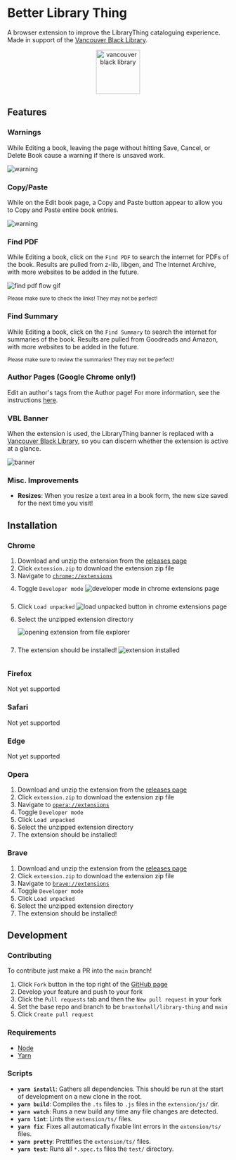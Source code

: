# Better Library Thing

A browser extension to improve the LibraryThing cataloguing experience. Made in support of the [Vancouver Black Library](https://www.vancouverblacklibrary.org/).

<p align="center">
	<img src="extension/img/vbl.png" alt="vancouver black library" style="width: 100px; height: auto">
</p>

## Features

### Warnings

While Editing a book, leaving the page without hitting Save, Cancel, or Delete Book cause a warning if there is unsaved work.

<img src="docs/img/warning.png" alt="warning">

### Copy/Paste

While on the Edit book page, a Copy and Paste button appear to allow you to Copy and Paste entire book entries.

<img src="docs/img/copy.gif" alt="warning">

### Find PDF

While Editing a book, click on the `Find PDF` to search the internet for PDFs of the book.
Results are pulled from z-lib, libgen, and The Internet Archive, with more websites to be added in the future.

<img src="docs/img/pdf.gif" alt="find pdf flow gif">

<sub>Please make sure to check the links! They may not be perfect!</sub>

### Find Summary

While Editing a book, click on the `Find Summary` to search the internet for summaries of the book.
Results are pulled from Goodreads and Amazon, with more websites to be added in the future.

<sub>Please make sure to review the summaries! They may not be perfect!</sub>

### Author Pages (Google Chrome only!)

Edit an author's tags from the Author page! For more information, see the instructions [here](./docs/librarian/authors.md).

### VBL Banner

When the extension is used, the LibraryThing banner is replaced with a [Vancouver Black Library](https://www.vancouverblacklibrary.org/), so you can discern whether the extension is active at a glance.

<img src="docs/img/banner.png" alt="banner">

### Misc. Improvements
- **Resizes**: When you resize a text area in a book form, the new size saved for the next time you visit!

## Installation

### Chrome
1. Download and unzip the extension from the [releases page](https://github.com/braxtonhall/library-thing/releases)
1. Click `extension.zip` to download the extension zip file
1. Navigate to [`chrome://extensions`](chrome://extensions)
1. Toggle `Developer mode`
   <img src="docs/img/developer-mode.png" style="padding: 12px 0px;" alt="developer mode in chrome extensions page">
1. Click `Load unpacked`
   <img src="docs/img/load-unpacked.png" style="padding: 12px 0px;" alt="load unpacked button in chrome extensions page">
1. Select the unzipped extension directory
   <img src="docs/img/load-from-file-explorer.png" style="padding: 12px 0px;" alt="opening extension from file explorer">
1. The extension should be installed!
   <img src="docs/img/installed.png" style="padding: 12px 0px;" alt="extension installed">


### Firefox
Not yet supported

### Safari
Not yet supported

### Edge
Not yet supported

### Opera
1. Download and unzip the extension from the [releases page](https://github.com/braxtonhall/library-thing/releases)
1. Click `extension.zip` to download the extension zip file
1. Navigate to [`opera://extensions`](opera://extensions)
1. Toggle `Developer mode`
1. Click `Load unpacked`
1. Select the unzipped extension directory
1. The extension should be installed!

### Brave
1. Download and unzip the extension from the [releases page](https://github.com/braxtonhall/library-thing/releases)
1. Click `extension.zip` to download the extension zip file
1. Navigate to [`brave://extensions`](brave://extensions)
1. Toggle `Developer mode`
1. Click `Load unpacked`
1. Select the unzipped extension directory
1. The extension should be installed!


## Development

### Contributing
To contribute just make a PR into the `main` branch!

1. Click `Fork` button in the top right of the [GitHub page](https://github.com/braxtonhall/library-thing)
1. Develop your feature and push to your fork
1. Click the `Pull requests` tab and then the `New pull request` in your fork
1. Set the base repo and branch to be `braxtonhall/library-thing` and `main`
1. Click `Create pull request`

### Requirements
- [Node](https://nodejs.org/en/)
- [Yarn](https://classic.yarnpkg.com/en/docs/install)

### Scripts
- **`yarn install`**: Gathers all dependencies. This should be run at the start of development on a new clone in the root.
- **`yarn build`**: Compiles the `.ts` files to `.js` files in the `extension/js/` dir.
- **`yarn watch`**: Runs a new build any time any file changes are detected.
- **`yarn lint`**: Lints the `extension/ts/` files.
- **`yarn fix`**: Fixes all automatically fixable lint errors in the `extension/ts/` files.
- **`yarn pretty`**: Prettifies the `extension/ts/` files.
- **`yarn test`**: Runs all `*.spec.ts` files the `test/` directory.
